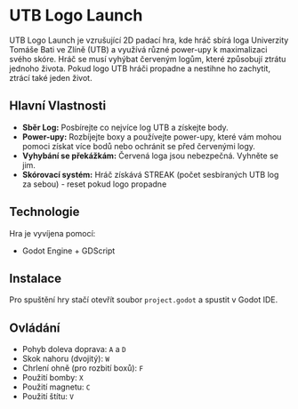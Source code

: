 # UTB Logo Launch
UTB Logo Launch je vzrušující 2D padací hra, kde hráč sbírá loga Univerzity Tomáše Bati ve Zlíně (UTB) a využívá různé power-upy k maximalizaci svého skóre. Hráč se musí vyhýbat červeným logům, které způsobují ztrátu jednoho života. Pokud logo UTB hráči propadne a nestihne ho zachytit, ztrácí také jeden život.

## Hlavní Vlastnosti
- **Sběr Log:** Posbírejte co nejvíce log UTB a získejte body.
- **Power-upy:** Rozbíjejte boxy a používejte power-upy, které vám mohou pomoci získat více bodů nebo ochránit se před červenými logy.
- **Vyhybání se překážkám:** Červená loga jsou nebezpečná. Vyhněte se jim.
- **Skórovací systém:** Hráč získává STREAK (počet sesbíraných UTB log za sebou) - reset pokud logo propadne

## Technologie
Hra je vyvíjena pomocí:
- Godot Engine + GDScript
  
## Instalace
Pro spuštění hry stačí otevřít soubor `project.godot` a spustit v Godot IDE.

## Ovládání
- Pohyb doleva doprava: `A` a `D`
- Skok nahoru (dvojitý): `W`
- Chrlení ohně (pro rozbití boxů): `F`
- Použití bomby: `X`
- Použití magnetu: `C`
- Použití štítu: `V`
